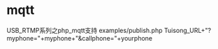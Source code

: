 # mqtt
USB_RTMP系列之php_mqtt支持
examples/publish.php
Tuisong_URL+"?myphone="+myphone+"&callphone="+yourphone

